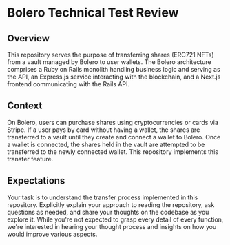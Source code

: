 # Bolero Technical Test Review

## Overview

This repository serves the purpose of transferring shares (ERC721 NFTs) from a vault managed by Bolero to user wallets. The Bolero architecture comprises a Ruby on Rails monolith handling business logic and serving as the API, an Express.js service interacting with the blockchain, and a Next.js frontend communicating with the Rails API.

## Context

On Bolero, users can purchase shares using cryptocurrencies or cards via Stripe. If a user pays by card without having a wallet, the shares are transferred to a vault until they create and connect a wallet to Bolero. Once a wallet is connected, the shares held in the vault are attempted to be transferred to the newly connected wallet. This repository implements this transfer feature.

## Expectations

Your task is to understand the transfer process implemented in this repository. Explicitly explain your approach to reading the repository, ask questions as needed, and share your thoughts on the codebase as you explore it. While you're not expected to grasp every detail of every function, we're interested in hearing your thought process and insights on how you would improve various aspects.
